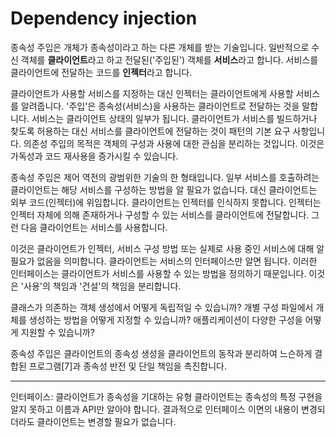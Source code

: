 # Dependency injection

종속성 주입은 개체가 종속성이라고 하는 다른 개체를 받는 기술입니다. 일반적으로 수신 객체를 **클라이언트**라고 하고 전달된('주입된') 객체를 **서비스**라고 합니다. 서비스를 클라이언트에 전달하는 코드를 **인젝터**라고 합니다.

클라이언트가 사용할 서비스를 지정하는 대신 인젝터는 클라이언트에게 사용할 서비스를 알려줍니다. '주입'은 종속성(서비스)을 사용하는 클라이언트로 전달하는 것을 말합니다.
서비스는 클라이언트 상태의 일부가 됩니다. 클라이언트가 서비스를 빌드하거나 찾도록 허용하는 대신 서비스를 클라이언트에 전달하는 것이 패턴의 기본 요구 사항입니다.
의존성 주입의 목적은 객체의 구성과 사용에 대한 관심을 분리하는 것입니다. 이것은 가독성과 코드 재사용을 증가시킬 수 있습니다.

종속성 주입은 제어 역전의 광범위한 기술의 한 형태입니다. 일부 서비스를 호출하려는 클라이언트는 해당 서비스를 구성하는 방법을 알 필요가 없습니다. 대신 클라이언트는 외부 코드(인젝터)에 위임합니다. 클라이언트는 인젝터를 인식하지 못합니다. 인젝터는 인젝터 자체에 의해 존재하거나 구성할 수 있는 서비스를 클라이언트에 전달합니다. 그런 다음 클라이언트는 서비스를 사용합니다.

이것은 클라이언트가 인젝터, 서비스 구성 방법 또는 실제로 사용 중인 서비스에 대해 알 필요가 없음을 의미합니다. 클라이언트는 서비스의 인터페이스만 알면 됩니다. 이러한 인터페이스는 클라이언트가 서비스를 사용할 수 있는 방법을 정의하기 때문입니다. 이것은 '사용'의 책임과 '건설'의 책임을 분리합니다.


클래스가 의존하는 객체 생성에서 어떻게 독립적일 수 있습니까?
개별 구성 파일에서 개체를 생성하는 방법을 어떻게 지정할 수 있습니까?
애플리케이션이 다양한 구성을 어떻게 지원할 수 있습니까?

종속성 주입은 클라이언트의 종속성 생성을 클라이언트의 동작과 분리하여 느슨하게 결합된 프로그램[7]과 종속성 반전 및 단일 책임을 촉진합니다.

- - -
인터페이스: 클라이언트가 종속성을 기대하는 유형
클라이언트는 종속성의 특정 구현을 알지 못하고 이름과 API만 알아야 합니다. 결과적으로 인터페이스 이면의 내용이 변경되더라도 클라이언트는 변경할 필요가 없습니다.
